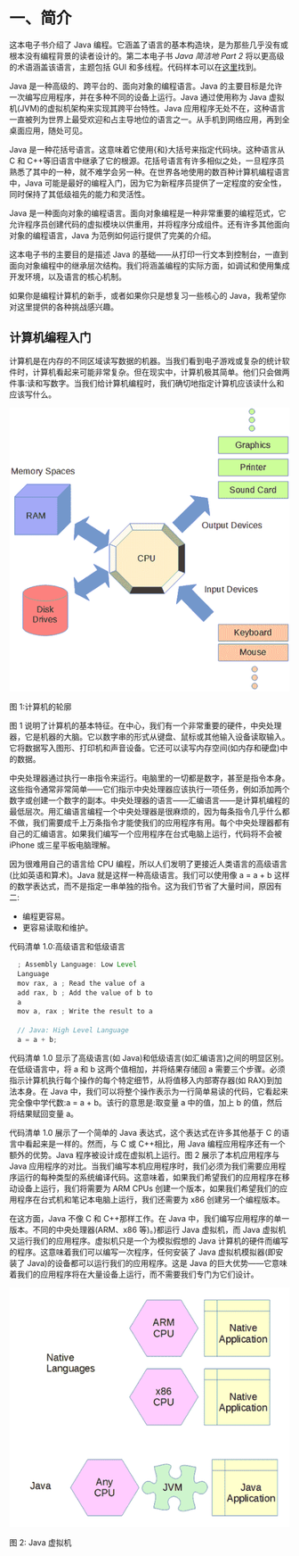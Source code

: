 # 一、简介

这本电子书介绍了 Java 编程。它涵盖了语言的基本构造块，是为那些几乎没有或根本没有编程背景的读者设计的。第二本电子书 *Java 简洁地 Part 2* 将以更高级的术语涵盖该语言，主题包括 GUI 和多线程。代码样本可以在[这里](https://bitbucket.org/syncfusiontech/java-succinctly-part-1)找到。

Java 是一种高级的、跨平台的、面向对象的编程语言。Java 的主要目标是允许一次编写应用程序，并在多种不同的设备上运行。Java 通过使用称为 Java 虚拟机(JVM)的虚拟机架构来实现其跨平台特性。Java 应用程序无处不在，这种语言一直被列为世界上最受欢迎和占主导地位的语言之一。从手机到网络应用，再到全桌面应用，随处可见。

Java 是一种花括号语言。这意味着它使用{和}大括号来指定代码块。这种语言从 C 和 C++等旧语言中继承了它的根源。花括号语言有许多相似之处，一旦程序员熟悉了其中的一种，就不难学会另一种。在世界各地使用的数百种计算机编程语言中，Java 可能是最好的编程入门，因为它为新程序员提供了一定程度的安全性，同时保持了其低级祖先的能力和灵活性。

Java 是一种面向对象的编程语言。面向对象编程是一种非常重要的编程范式，它允许程序员创建代码的虚拟模块以供重用，并将程序分成组件。还有许多其他面向对象的编程语言，Java 为范例如何运行提供了完美的介绍。

这本电子书的主要目的是描述 Java 的基础——从打印一行文本到控制台，一直到面向对象编程中的继承层次结构。我们将涵盖编程的实际方面，如调试和使用集成开发环境，以及语言的核心机制。

如果你是编程计算机的新手，或者如果你只是想复习一些核心的 Java，我希望你对这里提供的各种挑战感兴趣。

## 计算机编程入门

计算机是在内存的不同区域读写数据的机器。当我们看到电子游戏或复杂的统计软件时，计算机看起来可能非常复杂。但在现实中，计算机极其简单。他们只会做两件事:读和写数字。当我们给计算机编程时，我们确切地指定计算机应该读什么和应该写什么。

![](img/image001.png)

图 1:计算机的轮廓

图 1 说明了计算机的基本特征。在中心，我们有一个非常重要的硬件，中央处理器，它是机器的大脑。它以数字串的形式从键盘、鼠标或其他输入设备读取输入。它将数据写入图形、打印机和声音设备。它还可以读写内存空间(如内存和硬盘)中的数据。

中央处理器通过执行一串指令来运行。电脑里的一切都是数字，甚至是指令本身。这些指令通常非常简单——它们指示中央处理器应该执行一项任务，例如添加两个数字或创建一个数字的副本。中央处理器的语言——汇编语言——是计算机编程的最低层次。用汇编语言编程一个中央处理器是很麻烦的，因为每条指令几乎什么都不做，我们需要成千上万条指令才能使我们的应用程序有用。每个中央处理器都有自己的汇编语言。如果我们编写一个应用程序在台式电脑上运行，代码将不会被 iPhone 或三星平板电脑理解。

因为很难用自己的语言给 CPU 编程，所以人们发明了更接近人类语言的高级语言(比如英语和算术)。Java 就是这样一种高级语言。我们可以使用像 a = a + b 这样的数学表达式，而不是指定一串单独的指令。这为我们节省了大量时间，原因有二:

*   编程更容易。
*   更容易读取和维护。

代码清单 1.0:高级语言和低级语言

```java
  ; Assembly Language: Low Level
  Language
  mov rax, a ; Read the value of a
  add rax, b ; Add the value of b to
  a
  mov a, rax ; Write the result to a

  // Java: High Level Language
  a = a + b;

```

代码清单 1.0 显示了高级语言(如 Java)和低级语言(如汇编语言)之间的明显区别。在低级语言中，将 a 和 b 这两个值相加，并将结果存储回 a 需要三个步骤。必须指示计算机执行每个操作的每个特定细节，从将值移入内部寄存器(如 RAX)到加法本身。在 Java 中，我们可以将整个操作表示为一行简单易读的代码，它看起来完全像中学代数:a = a + b。该行的意思是:取变量 a 中的值，加上 b 的值，然后将结果赋回变量 a。

代码清单 1.0 展示了一个简单的 Java 表达式，这个表达式在许多其他基于 C 的语言中看起来是一样的。然而，与 C 或 C++相比，用 Java 编程应用程序还有一个额外的优势。Java 程序被设计成在虚拟机上运行。图 2 展示了本机应用程序与 Java 应用程序的对比。当我们编写本机应用程序时，我们必须为我们需要应用程序运行的每种类型的系统编译代码。这意味着，如果我们希望我们的应用程序在移动设备上运行，我们将需要为 ARM CPUs 创建一个版本，如果我们希望我们的应用程序在台式机和笔记本电脑上运行，我们还需要为 x86 创建另一个编程版本。

在这方面，Java 不像 C 和 C++那样工作。在 Java 中，我们编写应用程序的单一版本。不同的中央处理器(ARM、x86 等)。)都运行 Java 虚拟机，而 Java 虚拟机又运行我们的应用程序。虚拟机只是一个为模拟假想的 Java 计算机的硬件而编写的程序。这意味着我们可以编写一次程序，任何安装了 Java 虚拟机模拟器(即安装了 Java)的设备都可以运行我们的应用程序。这是 Java 的巨大优势——它意味着我们的应用程序将在大量设备上运行，而不需要我们专门为它们设计。

![](img/image002.png)

图 2: Java 虚拟机